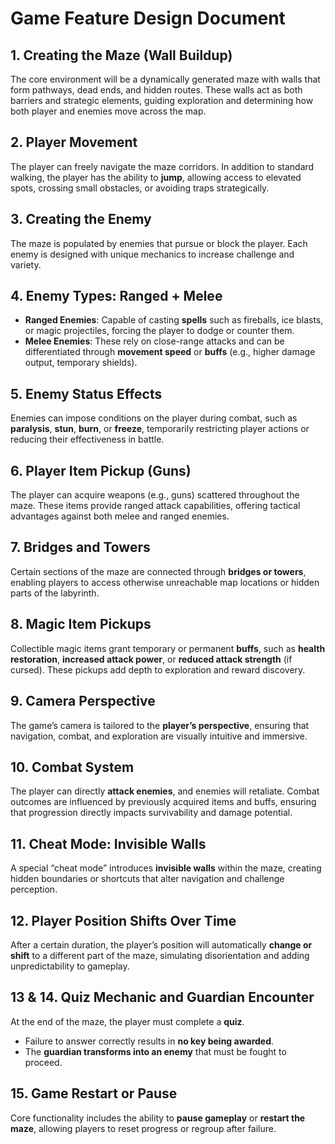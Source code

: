 # Game Feature Design Document

## 1. Creating the Maze (Wall Buildup)  
The core environment will be a dynamically generated maze with walls that form pathways, dead ends, and hidden routes. These walls act as both barriers and strategic elements, guiding exploration and determining how both player and enemies move across the map.  

## 2. Player Movement  
The player can freely navigate the maze corridors. In addition to standard walking, the player has the ability to **jump**, allowing access to elevated spots, crossing small obstacles, or avoiding traps strategically.  

## 3. Creating the Enemy  
The maze is populated by enemies that pursue or block the player. Each enemy is designed with unique mechanics to increase challenge and variety.  

## 4. Enemy Types: Ranged + Melee  
- **Ranged Enemies**: Capable of casting **spells** such as fireballs, ice blasts, or magic projectiles, forcing the player to dodge or counter them.  
- **Melee Enemies**: These rely on close-range attacks and can be differentiated through **movement speed** or **buffs** (e.g., higher damage output, temporary shields).  

## 5. Enemy Status Effects  
Enemies can impose conditions on the player during combat, such as **paralysis**, **stun**, **burn**, or **freeze**, temporarily restricting player actions or reducing their effectiveness in battle.  

## 6. Player Item Pickup (Guns)  
The player can acquire weapons (e.g., guns) scattered throughout the maze. These items provide ranged attack capabilities, offering tactical advantages against both melee and ranged enemies.  

## 7. Bridges and Towers  
Certain sections of the maze are connected through **bridges or towers**, enabling players to access otherwise unreachable map locations or hidden parts of the labyrinth.  

## 8. Magic Item Pickups  
Collectible magic items grant temporary or permanent **buffs**, such as **health restoration**, **increased attack power**, or **reduced attack strength** (if cursed). These pickups add depth to exploration and reward discovery.  

## 9. Camera Perspective  
The game’s camera is tailored to the **player’s perspective**, ensuring that navigation, combat, and exploration are visually intuitive and immersive.  

## 10. Combat System  
The player can directly **attack enemies**, and enemies will retaliate. Combat outcomes are influenced by previously acquired items and buffs, ensuring that progression directly impacts survivability and damage potential.  

## 11. Cheat Mode: Invisible Walls  
A special “cheat mode” introduces **invisible walls** within the maze, creating hidden boundaries or shortcuts that alter navigation and challenge perception.  

## 12. Player Position Shifts Over Time  
After a certain duration, the player’s position will automatically **change or shift** to a different part of the maze, simulating disorientation and adding unpredictability to gameplay.  

## 13 & 14. Quiz Mechanic and Guardian Encounter  
At the end of the maze, the player must complete a **quiz**.  
- Failure to answer correctly results in **no key being awarded**.  
- The **guardian transforms into an enemy** that must be fought to proceed.  

## 15. Game Restart or Pause  
Core functionality includes the ability to **pause gameplay** or **restart the maze**, allowing players to reset progress or regroup after failure.  

